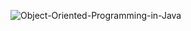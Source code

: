 ![Object-Oriented-Programming-in-Java](https://user-images.githubusercontent.com/108901980/231290418-3e4ae3b7-a738-4528-bae7-0a972c9772d4.jpg)
